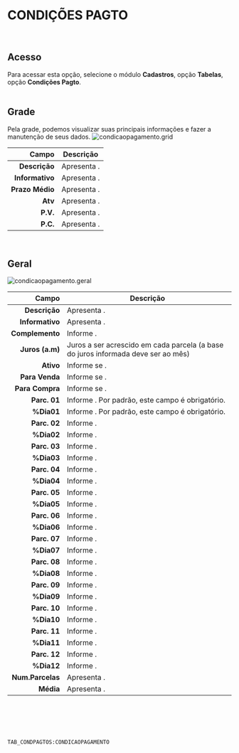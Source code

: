 # CONDIÇÕES PAGTO
<br>

## Acesso
Para acessar esta opção, selecione o módulo **Cadastros**, opção **Tabelas**, opção **Condições Pagto**.
<br>
<br>

## Grade
Pela grade, podemos visualizar suas principais informações e fazer a manutenção de seus dados.
![condicaopagamento.grid](https://raw.githubusercontent.com/netforcews/docs-erp/master/cadastros/imagens/condicaopagamento.grid.png)

Campo | Descrição
--:|---
**Descrição** | Apresenta .
**Informativo** | Apresenta .
**Prazo Médio** | Apresenta .
**Atv** | Apresenta .
**P.V.** | Apresenta .
**P.C.** | Apresenta .
<br>

## Geral
![condicaopagamento.geral](https://raw.githubusercontent.com/netforcews/docs-erp/master/cadastros/imagens/condicaopagamento.geral.png)

Campo | Descrição
--:|---
**Descrição** | Apresenta .
**Informativo** | Apresenta .
**Complemento** | Informe .
**Juros (a.m)** | Juros a ser acrescido em cada parcela (a base do juros informada deve ser ao mês)
**Ativo** | Informe se .
**Para Venda** | Informe se .
**Para Compra** | Informe se .
**Parc. 01** | Informe . Por padrão, este campo é obrigatório.
**%Dia01** | Informe . Por padrão, este campo é obrigatório.
**Parc. 02** | Informe .
**%Dia02** | Informe .
**Parc. 03** | Informe .
**%Dia03** | Informe .
**Parc. 04** | Informe .
**%Dia04** | Informe .
**Parc. 05** | Informe .
**%Dia05** | Informe .
**Parc. 06** | Informe .
**%Dia06** | Informe .
**Parc. 07** | Informe .
**%Dia07** | Informe .
**Parc. 08** | Informe .
**%Dia08** | Informe .
**Parc. 09** | Informe .
**%Dia09** | Informe .
**Parc. 10** | Informe .
**%Dia10** | Informe .
**Parc. 11** | Informe .
**%Dia11** | Informe .
**Parc. 12** | Informe .
**%Dia12** | Informe .
**Num.Parcelas** | Apresenta .
**Média** | Apresenta .
<br>
<br>
<br>
<br>

```TAB_CONDPAGTOS:CONDICAOPAGAMENTO```

